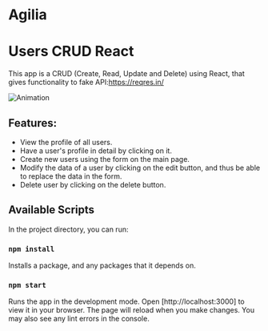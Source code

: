 # Agilia
# Users CRUD React

This app is a CRUD (Create, Read, Update and Delete) using React, that gives functionality to fake API:https://reqres.in/

![Animation](https://user-images.githubusercontent.com/95292138/168859255-fcde132a-ab63-499c-b843-d1381fcddc9a.gif)

## Features:

* View the profile of all users.
* Have a user's profile in detail by clicking on it.
* Create new users using the form on the main page.
* Modify the data of a user by clicking on the edit button, and thus be able to replace the data in the form.
* Delete user by clicking on the delete button.

## Available Scripts

In the project directory, you can run:

### `npm install`

Installs a package, and any packages that it depends on. 

### `npm start`

Runs the app in the development mode.
Open [http://localhost:3000] to view it in your browser.
The page will reload when you make changes.
You may also see any lint errors in the console.
